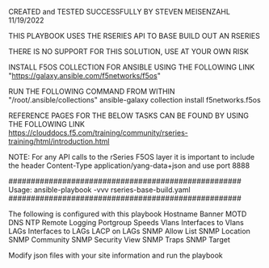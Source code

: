 CREATED and TESTED SUCCESSFULLY BY STEVEN MEISENZAHL 11/19/2022

THIS PLAYBOOK USES THE RSERIES API TO BASE BUILD OUT AN RSERIES

THERE IS NO SUPPORT FOR THIS SOLUTION, USE AT YOUR OWN RISK
 
  INSTALL F5OS COLLECTION FOR ANSIBLE USING THE FOLLOWING LINK 
     "https://galaxy.ansible.com/f5networks/f5os"
 
  RUN THE FOLLOWING COMMAND FROM WITHIN "/root/.ansible/collections"
     ansible-galaxy collection install f5networks.f5os

  REFERENCE PAGES FOR THE BELOW TASKS CAN BE FOUND BY USING THE FOLLOWING LINK
    https://clouddocs.f5.com/training/community/rseries-training/html/introduction.html

  NOTE: For any API calls to the rSeries F5OS layer it is important to include the header Content-Type application/yang-data+json and use port 8888 

####################################################
Usage: ansible-playbook -vvv rseries-base-build.yaml
####################################################

The following is configured with this playbook
  Hostname
  Banner
  MOTD
  DNS
  NTP
  Remote Logging
  Portgroup Speeds
  Vlans
  Interfaces to Vlans
  LAGs
  Interfaces to LAGs
  LACP on LAGs
  SNMP Allow List
  SNMP Location
  SNMP Community
  SNMP Security View
  SNMP Traps
  SNMP Target
  
  Modify json files with your site information and run the playbook
